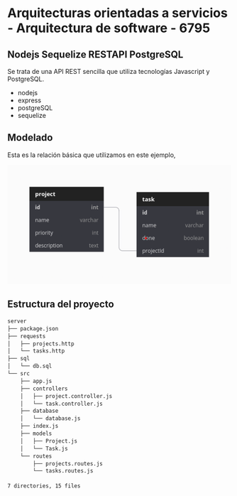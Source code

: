 # Arquitecturas orientadas a servicios - Arquitectura de software - 6795

## Nodejs Sequelize RESTAPI PostgreSQL

Se trata de una API REST sencilla que utiliza tecnologías Javascript y PostgreSQL.

- nodejs
- express
- postgreSQL
- sequelize

## Modelado

Esta es la relación básica que utilizamos en este ejemplo,

![](./server/public/diagram.png)

## Estructura del proyecto

```bash
server
├── package.json
├── requests
│   ├── projects.http
│   └── tasks.http
├── sql
│   └── db.sql
└── src
    ├── app.js
    ├── controllers
    │   ├── project.controller.js
    │   └── task.controller.js
    ├── database
    │   └── database.js
    ├── index.js
    ├── models
    │   ├── Project.js
    │   └── Task.js
    └── routes
        ├── projects.routes.js
        └── tasks.routes.js

7 directories, 15 files
```
